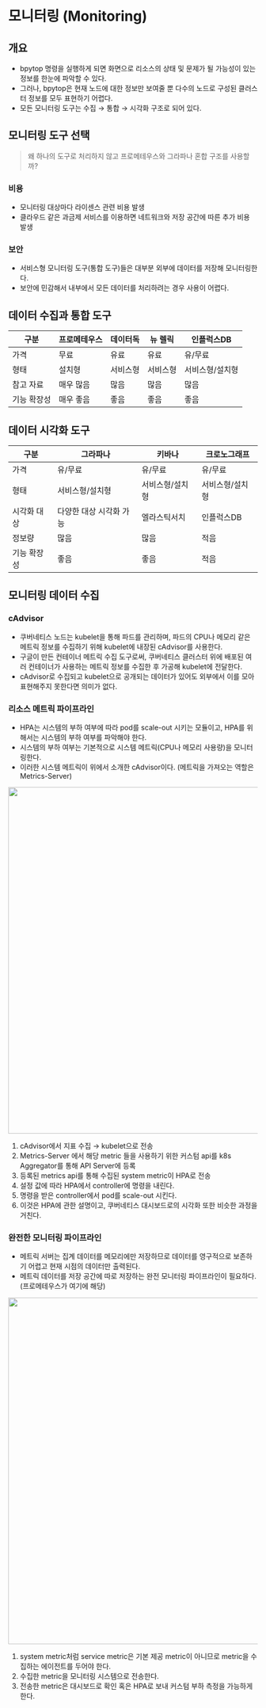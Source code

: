 # 모니터링 (Monitoring)

## 개요
- bpytop 명령을 실행하게 되면 화면으로 리소스의 상태 및 문제가 될 가능성이 있는 정보를 한눈에 파악할 수 있다.
- 그러나, bpytop은 현재 노드에 대한 정보만 보여줄 뿐 다수의 노드로 구성된 클러스터 정보를 모두 표현하기 어렵다.
- 모든 모니터링 도구는 수집 → 통합 → 시각화 구조로 되어 있다.

## 모니터링 도구 선택
> 왜 하나의 도구로 처리하지 않고 프로메테우스와 그라파나 혼합 구조를 사용할까?

### 비용 
- 모니터링 대상마다 라이센스 관련 비용 발생
- 클라우드 같은 과금제 서비스를 이용하면 네트워크와 저장 공간에 따른 추가 비용 발생

### 보안
- 서비스형 모니터링 도구(통합 도구)들은 대부분 외부에 데이터를 저장해 모니터링한다.
- 보안에 민감해서 내부에서 모든 데이터를 처리하려는 경우 사용이 어렵다.

## 데이터 수집과 통합 도구
|구분|프로메테우스|데이터독|뉴 렐릭|인플럭스DB|
|--|--|--|--|--|
|가격|무료|유료|유료|유/무료|
|형태|설치형|서비스형|서비스형|서비스형/설치형|
|참고 자료|매우 많음|많음|많음|많음|
|기능 확장성|매우 좋음|좋음|좋음|좋음|

## 데이터 시각화 도구 
|구분|그라파나|키바나|크로노그래프|
|--|--|--|--|
|가격|유/무료|유/무료|유/무료|
|형태|서비스형/설치형|서비스형/설치형|서비스형/설치형|
|시각화 대상|다양한 대상 시각화 가능|엘라스틱서치|인플럭스DB|
|정보량|많음|많음|적음|
|기능 확장성|좋음|좋음|적음|

## 모니터링 데이터 수집

### cAdvisor
- 쿠버네티스 노드는 kubelet을 통해 파드를 관리하며, 파드의 CPU나 메모리 같은 메트릭 정보를 수집하기 위해 kubelet에 내장된 cAdvisor를 사용한다.
- 구글이 만든 컨테이너 메트릭 수집 도구로써, 쿠버네티스 클러스터 위에 배포된 여러 컨테이너가 사용하는 메트릭 정보를 수집한 후 가공해 kubelet에 전달한다.
- cAdvisor로 수집되고 kubelet으로 공개되는 데이터가 있어도 외부에서 이를 모아 표현해주지 못한다면 의미가 없다.

### 리소스 메트릭 파이프라인
- HPA는 시스템의 부하 여부에 따라 pod를 scale-out 시키는 모듈이고, HPA를 위해서는 시스템의 부하 여부를 파악해야 한다.
- 시스템의 부하 여부는 기본적으로 시스템 메트릭(CPU나 메모리 사용량)을 모니터링한다.
- 이러한 시스템 메트릭이 위에서 소개한 cAdvisor이다. (메트릭을 가져오는 역할은 Metrics-Server)
<p align="center"><img src="../images/resource_metric_pipeline.png" width="700"></p>

1. cAdvisor에서 지표 수집 → kubelet으로 전송
2. Metrics-Server 에서 해당 metric 들을 사용하기 위한 커스텀 api를 k8s Aggregator를 통해 API Server에 등록
3. 등록된 metrics api를 통해 수집된 system metric이 HPA로 전송
4. 설정 값에 따라 HPA에서 controller에 명령을 내린다.
5. 명령을 받은 controller에서 pod를 scale-out 시킨다.
6. 이것은 HPA에 관한 설명이고, 쿠버네티스 대시보드로의 시각화 또한 비슷한 과정을 거친다.

### 완전한 모니터링 파이프라인
- 메트릭 서버는 집계 데이터를 메모리에만 저장하므로 데이터를 영구적으로 보존하기 어렵고 현재 시점의 데이터만 출력된다.
- 메트릭 데이터를 저장 공간에 따로 저장하는 완전 모니터링 파이프라인이 필요하다. (프로메테우스가 여기에 해당)
<p align="center"><img src="../images/full_monitoring_pipeline.png" width="700"></p>

1. system metric처럼 service metric은 기본 제공 metric이 아니므로 metric을 수집하는 에이전트를 두어야 한다.
2. 수집한 metric을 모니터링 시스템으로 전송한다.
3. 전송한 metric은 대시보드로 확인 혹은 HPA로 보내 커스텀 부하 측정을 가능하게 한다.























